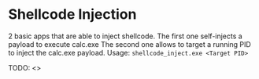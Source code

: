 # Shellcode Injection

2 basic apps that are able to inject shellcode.
The first one self-injects a payload to execute calc.exe
The second one allows to target a running PID to inject the calc.exe payload. Usage: `shellcode_inject.exe <Target PID>`

TODO:
<<Provide screens of Memory allocated regions after executing the shellcode>>
